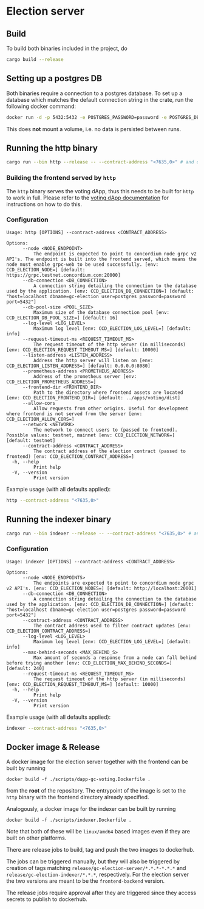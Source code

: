 # Election server

## Build

To build both binaries included in the project, do

```bash
cargo build --release
```

## Setting up a postgres DB

Both binaries require a connection to a postgres database. To set up a database which matches the default connection string in the crate, run the following docker command:

```sh
docker run -d -p 5432:5432 -e POSTGRES_PASSWORD=password -e POSTGRES_DB="gc-election" --rm postgres
```

This does __not__ mount a volume, i.e. no data is persisted between runs.

## Running the http binary

```bash
cargo run --bin http --release -- --contract-address "<7635,0>" # and other configration options.
```

### Building the frontend served by `http`

The `http` binary serves the voting dApp, thus this needs to be built for `http` to work in full. Please refer to the [voting dApp documentation](../apps/voting/README.md) for instructions on how to do this.

### Configuration

```
Usage: http [OPTIONS] --contract-address <CONTRACT_ADDRESS>

Options:
      --node <NODE_ENDPOINT>
          The endpoint is expected to point to concordium node grpc v2 API's. The endpoint is built into the frontend served, which means the node must enable grpc-web to be used successfully. [env: CCD_ELECTION_NODE=] [default: https://grpc.testnet.concordium.com:20000]
      --db-connection <DB_CONNECTION>
          A connection string detailing the connection to the database used by the application. [env: CCD_ELECTION_DB_CONNECTION=] [default: "host=localhost dbname=gc-election user=postgres password=password port=5432"]
      --db-pool-size <POOL_SIZE>
          Maximum size of the database connection pool [env: CCD_ELECTION_DB_POOL_SIZE=] [default: 16]
      --log-level <LOG_LEVEL>
          Maximum log level [env: CCD_ELECTION_LOG_LEVEL=] [default: info]
      --request-timeout-ms <REQUEST_TIMEOUT_MS>
          The request timeout of the http server (in milliseconds) [env: CCD_ELECTION_REQUEST_TIMEOUT_MS=] [default: 10000]
      --listen-address <LISTEN_ADDRESS>
          Address the http server will listen on [env: CCD_ELECTION_LISTEN_ADDRESS=] [default: 0.0.0.0:8080]
      --prometheus-address <PROMETHEUS_ADDRESS>
          Address of the prometheus server [env: CCD_ELECTION_PROMETHEUS_ADDRESS=]
      --frontend-dir <FRONTEND_DIR>
          Path to the directory where frontend assets are located [env: CCD_ELECTION_FRONTEND_DIR=] [default: ../apps/voting/dist]
      --allow-cors
          Allow requests from other origins. Useful for development where frontend is not served from the server [env: CCD_ELECTION_ALLOW_CORS=]
      --network <NETWORK>
          The network to connect users to (passed to frontend). Possible values: testnet, mainnet [env: CCD_ELECTION_NETWORK=] [default: testnet]
      --contract-address <CONTRACT_ADDRESS>
          The contract address of the election contract (passed to frontend) [env: CCD_ELECTION_CONTRACT_ADDRESS=]
  -h, --help
          Print help
  -V, --version
          Print version
```
Example usage (with all defaults applied):
```bash
http --contract-address "<7635,0>"
```

## Running the indexer binary

```bash
cargo run --bin indexer --release -- --contract-address "<7635,0>" # and other configuration options.
```

### Configuration

```
Usage: indexer [OPTIONS] --contract-address <CONTRACT_ADDRESS>

Options:
      --node <NODE_ENDPOINTS>
          The endpoints are expected to point to concordium node grpc v2 API's. [env: CCD_ELECTION_NODES=] [default: http://localhost:20001]
      --db-connection <DB_CONNECTION>
          A connection string detailing the connection to the database used by the application. [env: CCD_ELECTION_DB_CONNECTION=] [default: "host=localhost dbname=gc-election user=postgres password=password port=5432"]
      --contract-address <CONTRACT_ADDRESS>
          The contract address used to filter contract updates [env: CCD_ELECTION_CONTRACT_ADDRESS=]
      --log-level <LOG_LEVEL>
          Maximum log level [env: CCD_ELECTION_LOG_LEVEL=] [default: info]
      --max-behind-seconds <MAX_BEHIND_S>
          Max amount of seconds a response from a node can fall behind before trying another [env: CCD_ELECTION_MAX_BEHIND_SECONDS=] [default: 240]
      --request-timeout-ms <REQUEST_TIMEOUT_MS>
          The request timeout of the http server (in milliseconds) [env: CCD_ELECTION_REQUEST_TIMEOUT_MS=] [default: 10000]
  -h, --help
          Print help
  -V, --version
          Print version
```

Example usage (with all defaults applied):
```bash
indexer --contract-address "<7635,0>"
```


## Docker image & Release

A docker image for the election server together with the frontend can be built by running

```console
docker build -f ./scripts/dapp-gc-voting.Dockerfile .
```

from the **root** of the repository. The entrypoint of the image is set to the `http` binary with the frontend directory already specified.

Analogously, a docker image for the indexer can be built by running

```console
docker build -f ./scripts/indexer.Dockerfile .
```

Note that both of these will be `linux/amd64` based images even if they are built on other platforms.

There are release jobs to build, tag and push the two images to dockerhub.

The jobs can be triggered manually, but they will also be triggered by creation of tags matching
`release/gc-election-server/*.*.*-*.*.*` and `release/gc-election-indexer/*.*.*`, respectively.
For the election server the two versions are meant to be the `frontend-backend` version.

The release jobs require approval after they are triggered since they access secrets to publish to dockerhub.
